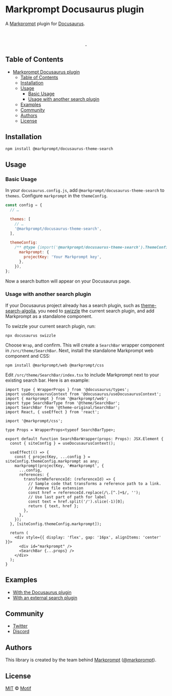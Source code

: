 # Markprompt Docusaurus plugin

A [Markprompt](https://markprompt.com) plugin for [Docusaurus](https://docusaurus.io).

<br />
<p align="center">
  <a aria-label="NPM version" href="https://www.npmjs.com/package/@markprompt/docusaurus-theme-search">
    <img alt="" src="https://badgen.net/npm/v/@markprompt/docusaurus-theme-search">
  </a>
  <a aria-label="License" href="https://github.com/motifland/markprompt-js/blob/main/packages/docusaurus-theme-search/LICENSE">
    <img alt="" src="https://badgen.net/npm/license/@markprompt/docusaurus-theme-search">
  </a>
</p>

## Table of Contents

- [Markprompt Docusaurus plugin](#markprompt-docusaurus-plugin)
  - [Table of Contents](#table-of-contents)
  - [Installation](#installation)
  - [Usage](#usage)
    - [Basic Usage](#basic-usage)
    - [Usage with another search plugin](#usage-with-another-search-plugin)
  - [Examples](#examples)
  - [Community](#community)
  - [Authors](#authors)
  - [License](#license)

## Installation

```sh
npm install @markprompt/docusaurus-theme-search
```

## Usage

### Basic Usage

In your `docusaurus.config.js`, add `@markprompt/docusaurus-theme-search` to `themes`. Configure `markprompt` in the `themeConfig`.

```js
const config = {
  // …

  themes: [
    // …
    '@markprompt/docusaurus-theme-search',
  ],

  themeConfig:
    /** @type {import('@markprompt/docusaurus-theme-search').ThemeConfig} */ ({
      markprompt: {
        projectKey: 'Your Markprompt key',
      },
    }),
};
```

Now a search button will appear on your Docusaurus page.

### Usage with another search plugin

If your Docusaurus project already has a search plugin, such as [theme-search-algolia](https://docusaurus.io/docs/api/themes/@docusaurus/theme-search-algolia), you need to [swizzle](https://docusaurus.io/docs/swizzling) the current search plugin, and add Markprompt as a standalone component.

To swizzle your current search plugin, run:

```
npx docusaurus swizzle
```

Choose `Wrap`, and confirm. This will create a `SearchBar` wrapper component in `/src/theme/SearchBar`. Next, install the standalone Markprompt web component and CSS:

```
npm install @markprompt/web @markprompt/css
```

Edit `/src/theme/SearchBar/index.tsx` to include Markprompt next to your existing search bar. Here is an example:

```tsx
import type { WrapperProps } from '@docusaurus/types';
import useDocusaurusContext from '@docusaurus/useDocusaurusContext';
import { markprompt } from '@markprompt/web';
import type SearchBarType from '@theme/SearchBar';
import SearchBar from '@theme-original/SearchBar';
import React, { useEffect } from 'react';

import '@markprompt/css';

type Props = WrapperProps<typeof SearchBarType>;

export default function SearchBarWrapper(props: Props): JSX.Element {
  const { siteConfig } = useDocusaurusContext();

  useEffect(() => {
    const { projectKey, ...config } = siteConfig.themeConfig.markprompt as any;
    markprompt(projectKey, '#markprompt', {
      ...config,
      references: {
        transformReferenceId: (referenceId) => {
          // Sample code that transforms a reference path to a link.
          // Remove file extension
          const href = referenceId.replace(/\.[^.]+$/, '');
          // Use last part of path for label
          const text = href.split('/').slice(-1)[0];
          return { text, href };
        },
      },
    });
  }, [siteConfig.themeConfig.markprompt]);

  return (
    <div style={{ display: 'flex', gap: '16px', alignItems: 'center' }}>
      <div id="markprompt" />
      <SearchBar {...props} />
    </div>
  );
}
```

## Examples

- [With the Docusaurus plugin](https://github.com/motifland/markprompt-js/tree/main/examples/with-docusaurus)
- [With an external search plugin](https://github.com/motifland/markprompt-js/tree/main/examples/with-docusaurus-swizzled)

## Community

- [Twitter](https://twitter.com/markprompt)
- [Discord](https://discord.gg/MBMh4apz6X)

## Authors

This library is created by the team behind [Markprompt](https://markprompt.com)
([@markprompt](https://twitter.com/markprompt)).

## License

[MIT](./LICENSE) © [Motif](https://motif.land)
